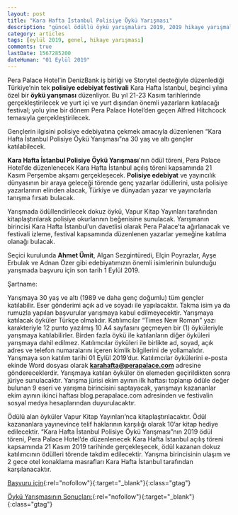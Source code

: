 ```yaml
---
layout: post
title: "Kara Hafta İstanbul Polisiye Öykü Yarışması"
description: "güncel ödüllü öykü yarışmaları 2019, 2019 hikaye yarışmaları, para ödüllü yarışmalar 2019, polisiye hikaye"
category: articles
tags: [eylül 2019, genel, hikaye yarışması]
comments: true
lastDate: 1567285200
dateHuman: "01 Eylül 2019"
---
```


Pera Palace Hotel’in DenizBank iş birliği ve Storytel desteğiyle düzenlediği Türkiye’nin tek **polisiye edebiyat festivali** Kara Hafta İstanbul, beşinci yılına özel bir **öykü yarışması** düzenliyor. Bu yıl 21-23 Kasım tarihlerinde gerçekleştirilecek ve yurt içi ve yurt dışından önemli yazarların katılacağı festival; yolu yine bir dönem Pera Palace Hotel’den geçen Alfred Hitchcock temasıyla gerçekleştirilecek.

Gençlerin ilgisini polisiye edebiyatına çekmek amacıyla düzenlenen “Kara Hafta İstanbul Polisiye Öykü Yarışması”na 30 yaş ve altı gençler katılabilecek.

**Kara Hafta İstanbul Polisiye Öykü Yarışması**'nın ödül töreni, Pera Palace Hotel’de düzenlenecek Kara Hafta İstanbul açılış töreni kapsamında 21 Kasım Perşembe akşamı gerçekleşecek. **Polisiye edebiyat** ve yayıncılık dünyasının bir araya geleceği törende genç yazarlar ödüllerini, usta polisiye yazarlarının elinden alacak, Türkiye ve dünyadan yazar ve yayıncılarla tanışma fırsatı bulacak.

Yarışmada ödüllendirilecek dokuz öykü, Vapur Kitap Yayınları tarafından kitaplaştırılarak polisiye okurlarının beğenisine sunulacak. Yarışmanın birincisi Kara Hafta İstanbul’un davetlisi olarak Pera Palace’ta ağırlanacak ve festivali izleme, festival kapsamında düzenlenen yazarlar yemeğine katılma olanağı bulacak.

Seçici kurulunda **Ahmet Ümit**, Algan Sezgintüredi, Elçin Poyrazlar, Ayşe Erbulak ve  Adnan Özer gibi edebiyatımızın önemli isimlerinin bulunduğu yarışmada başvuru için son tarih 1 Eylül 2019.

Şartname:

Yarışmaya 30 yaş ve altı (1989 ve daha genç doğumlu) tüm gençler katılabilir.
Eser gönderimi açık ad ve soyadı ile yapılacaktır. Takma isim ya da rumuzla yapılan başvurular yarışmaya kabul edilmeyecektir.
Yarışmaya katılacak öyküler Türkçe olmalıdır.
Katılımcılar “Times New Roman” yazı karakteriyle 12 punto yazılmış 10 A4 sayfasını geçmeyen bir (1) öyküleriyle yarışmaya katılabilirler. Birden fazla öykü ile katılanların diğer öyküleri yarışmaya dahil edilmez.
Katılımcılar öyküleri ile birlikte ad, soyad, açık adres ve telefon numaralarını içeren kimlik bilgilerini de yollamalıdır.
Yarışmaya son katılım tarihi 01 Eylül 2019’dur.
Katılımcılar öykülerini e-posta ekinde Word dosyası olarak **karahafta@perapalace.com** adresine göndereceklerdir.
Yarışmaya katılan öyküler ön elemeden geçirildikten sonra jüriye sunulacaktır. Yarışma jürisi ekim ayının ilk haftası toplanıp ödüle değer bulunan 9 eseri ve yarışma birincisini saptayacak, yarışmayı kazananlar ekim ayının ikinci haftası blog.perapalace.com adresinden ve festivalin sosyal medya hesaplarından duyurulacaktır.

Ödülü alan öyküler Vapur Kitap Yayınları’nca kitaplaştırılacaktır. Ödül kazananlara yayınevince telif haklarının karşılığı olarak 10’ar kitap hediye edilecektir.
“Kara Hafta İstanbul Polisiye Öykü Yarışması”nın 2019 ödül töreni, Pera Palace Hotel’de düzenlenecek Kara Hafta İstanbul açılış töreni kapsamında 21 Kasım 2019 tarihinde gerçekleşecek, ödül kazanan dokuz katılımcının ödülleri törende takdim edilecektir.
Yarışma birincisinin ulaşım ve 2 gece otel konaklama masrafları Kara Hafta İstanbul tarafından karşılanacaktır.

[Başvuru için](https://blog.perapalace.com/etkinlik/5-kara-hafta-festivalinde-genc-yazarlar-icin-oyku-yarismasi/?utm_source=edebiyatyarismalari.com&utm_medium=affiliate&utm_campaign=cpc){:rel="nofollow"}{:target="_blank"}{:class="gtag"}

[Öykü Yarışmasının Sonuçları:](https://twitter.com/karahaftaistan1/status/1186302138999345153?utm_source=edebiyatyarismalari.com&utm_medium=affiliate&utm_campaign=cpc){:rel="nofollow"}{:target="_blank"}{:class="gtag"}
